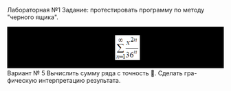 Лабораторная №1
Задание: протестировать программу по методу "черного ящика". 

![img_1.png](img_1.png)
Вариант № 5
Вычислить сумму ряда  с точность . Сделать гра-фическую интерпретацию результата.
